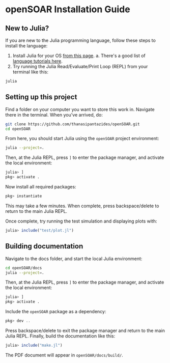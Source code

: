 # openSOAR Installation Guide
## New to Julia?
If you are new to the Julia programming language, follow these steps to install the language:
1. Install Julia for your OS [from this page](https://julialang.org/downloads/).
   a. There's a good list of [language tutorials here](https://julialang.org/learning/tutorials/).
2. Try running the Julia Read/Evaluate/Print Loop (REPL) from your terminal like this:
```bash
julia
```

## Setting up this project
Find a folder on your computer you want to store this work in. Navigate there in the terminal. When you've arrived, do:
```bash
git clone https://github.com/thanasipantazides/openSOAR.git
cd openSOAR
```

From here, you should start Julia using the `openSOAR` project environment:
```bash
julia --project=.
```
Then, at the Julia REPL, press `]` to enter the package manager, and activate the local environment:
```julia
julia> ]
pkg> activate .
```
Now install all required packages:
```julia
pkg> instantiate
```
This may take a few minutes. When complete, press backspace/delete to return to the main Julia REPL.

Once complete, try running the test simulation and displaying plots with:
```julia
julia> include("test/plot.jl")
```

## Building documentation
Navigate to the docs folder, and start the local Julia environment:
```bash
cd openSOAR/docs
julia --project=.
```

Then, at the Julia REPL, press `]` to enter the package manager, and activate the local environment:
```julia
julia> ]
pkg> activate .
```

Include the `openSOAR` package as a dependency:
```julia
pkg> dev ..
```
Press backspace/delete to exit the package manager and return to the main Julia REPL.
Finally, build the documentation like this:
```julia
julia> include("make.jl")
```

The PDF document will appear in `openSOAR/docs/build/`.